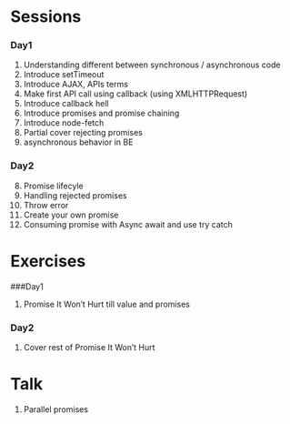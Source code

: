 # Sessions

### Day1
1. Understanding different between synchronous / asynchronous code
2. Introduce setTimeout
3. Introduce AJAX, APIs terms
4. Make first API call using callback (using XMLHTTPRequest)
5. Introduce callback hell
7. Introduce promises and promise chaining
8. Introduce node-fetch
8. Partial cover rejecting promises
9. asynchronous behavior in BE


### Day2
8. Promise lifecyle
9. Handling rejected promises
10. Throw error
11. Create your own promise
12. Consuming promise with Async await and use try catch


# Exercises
###Day1
1. Promise It Won’t Hurt till value and promises

### Day2
1. Cover rest of Promise It Won’t Hurt

# Talk
1. Parallel promises
